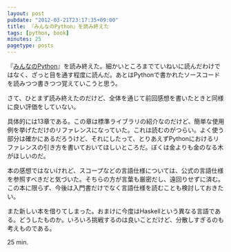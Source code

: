 ```yaml
---
layout: post
pubdate: "2012-03-21T23:17:35+09:00"
title: 『みんなのPython』を読み終えた
tags: [python, book]
minutes: 25
pagetype: posts
---
```

『[みんなのPython](http://amazon.jp/o/ASIN/4797353953/bouzuya-22)』を読み終えた。細かいところまでていねいに読んだわけではなく、ざっと目を通す程度に読んだ。あとはPythonで書かれたソースコードを読みつつ書きつつ覚えていこうと思う。

さて、ひとまず読み終えたのだけど、全体を通じて前回感想を書いたときと同様に良い評価をしていない。

具体的には13章である。この章は標準ライブラリの紹介なのだけど、簡単な使用例を挙げただけのリファレンスになっていた。これは読むのがつらい。よく使う部分は確かにあるだろうけど、それにしたって、とりあえずPythonにおけるリファレンスの引き方を書いておいてほしいところだ。ぼくは金よりも金のなる木がほしいのだ。

本の感想ではないけれど、スコープなどの言語仕様については、公式の言語仕様を参照すべきだと気づいた。そちらの方が言葉も厳密だし、遠回りせずに済む。この本に限らず、今後は入門書だけでなく言語仕様を読むことも検討しておきたい。

また新しい本を借りてしまった。おまけに今度はHaskellという異なる言語である。どうしたものか。いろいろ挑戦するのは良いことだけど、分散しすぎるのも考えものである。

25 min.
